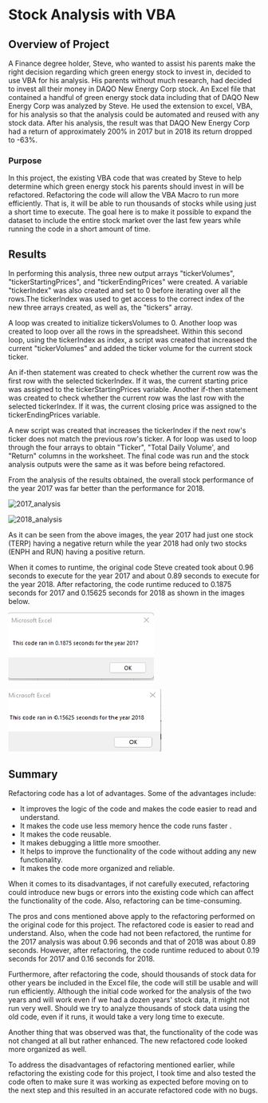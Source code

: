 # Stock Analysis with VBA
## Overview of Project 
A Finance degree holder, Steve, who wanted to assist his parents make the right decision regarding which  green energy stock to invest in, decided to use VBA for his analysis. His parents without much research, had decided to invest all their money in DAQO New Energy Corp stock. An Excel file that contained a handful of green energy stock data including that of DAQO New Energy Corp was analyzed by Steve. He used the extension to excel, VBA, for his analysis so that the analysis could be automated and reused with any stock data. After his analysis, the result was that DAQO New Energy Corp had a return of approximately 200% in 2017 but in 2018 its return dropped to -63%.

### Purpose

In this project, the existing VBA code that was created by Steve to help determine which green energy stock his parents should invest in will be refactored. Refactoring the code will allow the VBA Macro to run more efficiently. That is, it will be able to run thousands of stocks while using just a short time to execute. The goal here is to make it possible to expand the dataset to include the entire stock market over the last few years while running the code in a short amount of time.  


## Results

In performing this analysis, three new output arrays "tickerVolumes", "tickerStartingPrices", and "tickerEndingPrices" were created. A variable "tickerIndex" was also created and set to 0 before iterating over all the rows.The tickerIndex was used to get access to the correct index of the new three arrays created, as well as, the "tickers" array.

A loop was created to initialize tickersVolumes to 0. Another loop was created to loop over all the rows in the spreadsheet. Within this second loop, using the tickerIndex as index, a script was created that increased the current "tickerVolumes" and added the ticker volume for the current stock ticker.

An if-then statement was created to check whether the current row was the first row with the selected tickerIndex. If it was, the current starting price was assigned to the tickerStartingPrices variable. Another if-then statement was created to check whether the current row was the last row with the selected tickerIndex. If it was, the current closing price was assigned to the tickerEndingPrices variable.

A new script was created that increases the tickerIndex if the next row's ticker does not match the previous row's ticker. A for loop was used to loop through the four arrays to obtain "Ticker", "Total Daily Volume', and "Return" columns in the worksheet. The final code was run and the stock analysis outputs were the same as it was before being refactored. 

From the analysis of the results obtained, the overall stock performance of the year 2017 was far better than the performance for 2018. 

![2017_analysis](https://user-images.githubusercontent.com/102351522/168691875-0eb19e26-3d7b-4626-8f1e-7d6990c71240.png)


![2018_analysis](https://user-images.githubusercontent.com/102351522/168691955-5f90f1b0-847b-4eb9-a941-61db255c16c7.png)

As it can be seen from the above images, the year 2017 had just one stock (TERP) having a negative return while the year 2018 had only two stocks (ENPH and RUN) having a positive return. 

When it comes to runtime, the original code Steve created took about 0.96 seconds to execute for the year 2017 and about 0.89 seconds to execute for the year 2018. After refactoring, the code runtime reduced to 0.1875 seconds for 2017 and 0.15625 seconds for 2018 as shown in the images below.

![2017image](https://github.com/GerlechJen/stock-analysis/blob/main/RESOURCES/VBA_Challenge_2017.png)

![2018image](https://github.com/GerlechJen/stock-analysis/blob/main/RESOURCES/VBA_Challenge_2018.png)

## Summary 
Refactoring code has a lot of advantages. Some of the advantages include:
- It improves the logic of the code and makes the code easier to read and understand.
- It makes the code use less memory hence the code runs faster .
- It makes the code reusable.
- It makes debugging a little more smoother.
- It helps to improve the functionality of the code without adding any new functionality.
- It makes the code more organized and reliable.

When it comes to its disadvantages, if not carefully executed, refactoring could introduce new bugs or errors into the existing code which can affect the functionality of the code. Also, refactoring can be time-consuming.

The pros and cons mentioned above apply to the refactoring performed on the original code for this project. The refactored code is easier to read and understand. Also, when the code had not been refactored, the runtime for the 2017 analysis was about 0.96 seconds and that of 2018 was about 0.89 seconds. However, after refactoring, the code runtime reduced to about 0.19 seconds for 2017 and 0.16 seconds for 2018.

Furthermore, after refactoring the code, should thousands of stock data for other years be included in the Excel file, the code will still be usable and will run efficiently. Although the initial code worked for the analysis of the two years and will work even if we had a dozen years' stock data, it might not run very well. Should we try to analyze thousands of stock data using the old code, even if it runs, it would take a very long time to execute.

Another thing that was observed was that, the functionality of the code was not changed at all but rather enhanced. The new refactored code looked more organized as well.

To address the disadvantages of refactoring mentioned earlier, while refactoring the existing code for this project, I took time and also tested the code often to make sure it was working as expected before moving on to the next step and this resulted in an accurate refactored code with no bugs.
